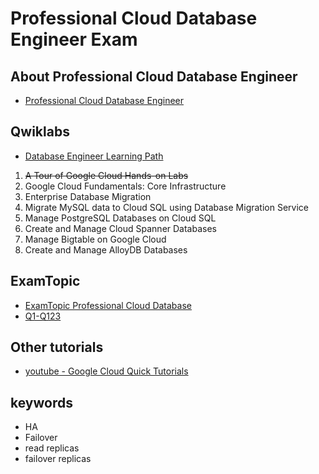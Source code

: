 # Professional Cloud Database Engineer Exam

## About Professional Cloud Database Engineer

- [Professional Cloud Database Engineer](https://cloud.google.com/learn/certification/cloud-database-engineer)

## Qwiklabs

- [Database Engineer Learning Path](https://www.cloudskillsboost.google/journeys/22)

1. ~~A Tour of Google Cloud Hands-on Labs~~
2. Google Cloud Fundamentals: Core Infrastructure
3. Enterprise Database Migration
4. Migrate MySQL data to Cloud SQL using Database Migration Service
5. Manage PostgreSQL Databases on Cloud SQL
6. Create and Manage Cloud Spanner Databases
7. Manage Bigtable on Google Cloud
8. Create and Manage AlloyDB Databases

## ExamTopic

- [ExamTopic Professional Cloud Database](https://www.examtopics.com/exams/google/professional-cloud-database-engineer/view/)
- [Q1-Q123](./questions.md)

## Other tutorials

- [youtube - Google Cloud Quick Tutorials](https://www.youtube.com/playlist?list=PLuJRcdtonlDAN73rZsRk_eiJ0NU9h1Cms)



## keywords

- HA
- Failover
- read replicas
- failover replicas


